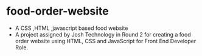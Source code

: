 # food-order-website
- A CSS ,HTML ,javascript based food website
- A project assigned by Josh Technology in Round 2 for creating a food order website using HTML, CSS and JavaScript for Front End Developer Role.
